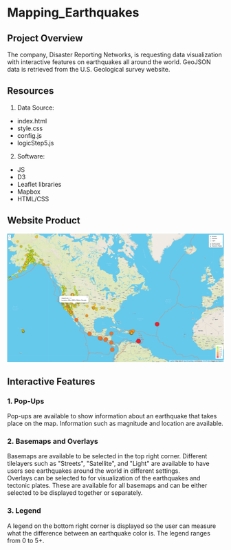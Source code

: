 # Mapping_Earthquakes

## Project Overview
The company, Disaster Reporting Networks, is requesting data visualization with interactive features on earthquakes all around the world.  GeoJSON data is retrieved from the U.S. Geological survey website.  

## Resources
1. Data Source:
- index.html
- style.css
- config.js
- logicStep5.js
2. Software:
- JS
- D3
- Leaflet libraries
- Mapbox
- HTML/CSS

## Website Product
<img width=“500” alt=“” src="https://github.com/estherhk/Mapping_Earthquakes/blob/master/html_img.png">

## Interactive Features
### 1. Pop-Ups
Pop-ups are available to show information about an earthquake that takes place on the map.  Information such as magnitude and location are available.
### 2. Basemaps and Overlays
Basemaps are available to be selected in the top right corner.  Different tilelayers such as "Streets", "Satellite", and "Light" are available to have users see earthquakes around the world in different settings.  
Overlays can be selected to for visualization of the earthquakes and tectonic plates.  These are available for all basemaps and can be either selected to be displayed together or separately.
### 3. Legend
A legend on the bottom right corner is displayed so the user can measure what the difference between an earthquake color is.  The legend ranges from 0 to 5+.
